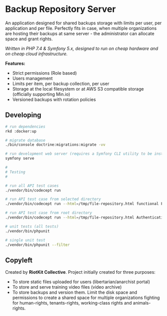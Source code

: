 Backup Repository Server
========================

An application designed for shared backups storage with limits per user, per application and per file.
Perfectly fits in case, when multiple organizations are hosting their backups at same server - the administrator can allocate space and grant rights.

*Written in PHP 7.4 & Symfony 5.x, designed to run on cheap hardware and on cheap cloud infrastructure.*

**Features:**

- Strict permissions (Role based)
- Users management
- Limits per item, per backup collection, per user
- Storage at the local filesystem or at AWS S3 compatible storage (officially supporting Min.io)
- Versioned backups with rotation policies

Developing
----------

```bash
# run dependencies
rkd :docker:up

# migrate database
./bin/console doctrine:migrations:migrate -vv

# run development web server (requires a Symfony CLI utility to be installed and in PATH)
symfony serve

#
# Testing
#

# run all API test cases
./vendor/bin/codecept run

# run API test case from selected directory
./vendor/bin/codecept run --html=/tmp/file-repository.html functional Features/Security/FeatureLimitTokenAccessPerIpAndUserAgentCest

# run API test case from root directory
./vendor/bin/codecept run --html=/tmp/file-repository.html AuthenticationCest

# unit tests (all tests)
./vendor/bin/phpunit

# single unit test
./vendor/bin/phpunit --filter 
```

Copyleft
--------

Created by **RiotKit Collective**.
Project initially created for three purposes: 

- To store static files uploaded for users (libertarian/anarchist portal)
- To store and serve training video files (video archive)
- To store backups and version them. Limit the disk space and permissions to create a shared space for multiple organizations fighting for human-rights, tenants-rights, working-class rights and animals-rights.

